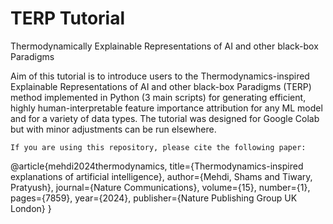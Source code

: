 # TERP Tutorial
Thermodynamically Explainable Representations of AI and other black-box Paradigms


Aim of this tutorial is to introduce users to the Thermodynamics-inspired Explainable Representations of AI and other black-box Paradigms (TERP) method implemented in Python (3 main scripts) for generating efficient, highly human-interpretable feature importance attribution for any ML model and for a variety of data types. The tutorial was designed for Google Colab but with minor adjustments can be run elsewhere.

```
If you are using this repository, please cite the following paper:
```
@article{mehdi2024thermodynamics,
  title={Thermodynamics-inspired explanations of artificial intelligence},
  author={Mehdi, Shams and Tiwary, Pratyush},
  journal={Nature Communications},
  volume={15},
  number={1},
  pages={7859},
  year={2024},
  publisher={Nature Publishing Group UK London}
}
```
